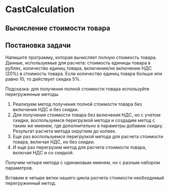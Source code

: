 # CastCalculation

## Вычисление стоимости товара

## Постановка задачи
Напишите программу, которая вычисляет полную стоимость товара. Данные, используемые для расчета: стоимость единицы товара в рублях, количество единиц товара, 
включение/не включение НДС (20%) в стоимость товара. Если количество единиц товара больше или равно 10, то действует скидка 5%.

Подсказка: для получения полной стоимости товара используйте перегруженные методы.

1. Реализуем метод получения полной стоимости товара без включения НДС и без скидки.
1. Для получения стоимости товара без включения НДС, но с учетом скидки, воспользуемся перегрузкой метода и создадим метод с таким же именем, 
где дополнительно в параметры добавим скидку.
Результат расчета метода округлим до копеек.
1. Еще раз воспользуемся перегрузкой метода для расчета стоимости товара, включая НДС, но без скидки.
1. И еще раз перегрузим метод для расчета стоимости товара, включая НДС и со скидкой.

Получим четыре метода с одинаковым именем, но с разным набором параметров.

Вставим в четыре ветки нашего цикла расчета стоимости необходимый перегруженный метод.

